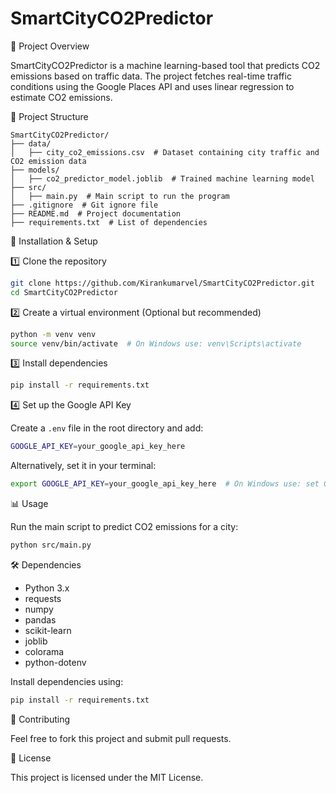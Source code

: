 # SmartCityCO2Predictor

📌 Project Overview

SmartCityCO2Predictor is a machine learning-based tool that predicts CO2 emissions based on traffic data. The project fetches real-time traffic conditions using the Google Places API and uses linear regression to estimate CO2 emissions.

📁 Project Structure

```
SmartCityCO2Predictor/
├── data/
│   ├── city_co2_emissions.csv  # Dataset containing city traffic and CO2 emission data
├── models/
│   ├── co2_predictor_model.joblib  # Trained machine learning model
├── src/
│   ├── main.py  # Main script to run the program
├── .gitignore  # Git ignore file
├── README.md  # Project documentation
├── requirements.txt  # List of dependencies
```

🚀 Installation & Setup

1️⃣ Clone the repository

```bash
git clone https://github.com/Kirankumarvel/SmartCityCO2Predictor.git
cd SmartCityCO2Predictor
```

2️⃣ Create a virtual environment (Optional but recommended)

```bash
python -m venv venv
source venv/bin/activate  # On Windows use: venv\Scripts\activate
```

3️⃣ Install dependencies

```bash
pip install -r requirements.txt
```

4️⃣ Set up the Google API Key

Create a `.env` file in the root directory and add:

```bash
GOOGLE_API_KEY=your_google_api_key_here
```

Alternatively, set it in your terminal:

```bash
export GOOGLE_API_KEY=your_google_api_key_here  # On Windows use: set GOOGLE_API_KEY=your_google_api_key_here
```

📊 Usage

Run the main script to predict CO2 emissions for a city:

```bash
python src/main.py
```

🛠 Dependencies

- Python 3.x
- requests
- numpy
- pandas
- scikit-learn
- joblib
- colorama
- python-dotenv

Install dependencies using:

```bash
pip install -r requirements.txt
```

🤝 Contributing

Feel free to fork this project and submit pull requests.

📜 License

This project is licensed under the MIT License.
```

